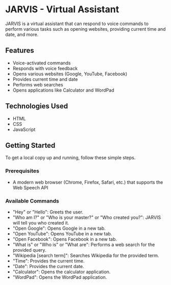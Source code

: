 # JARVIS - Virtual Assistant

JARVIS is a virtual assistant that can respond to voice commands to perform various tasks such as opening websites, providing current time and date, and more.

## Features

- Voice-activated commands
- Responds with voice feedback
- Opens various websites (Google, YouTube, Facebook)
- Provides current time and date
- Performs web searches
- Opens applications like Calculator and WordPad

## Technologies Used

- HTML
- CSS
- JavaScript

## Getting Started

To get a local copy up and running, follow these simple steps.

### Prerequisites

- A modern web browser (Chrome, Firefox, Safari, etc.) that supports the Web Speech API

### Available Commands

- "Hey" or "Hello": Greets the user.
- "Who am I?" or "Who is your master?" or "Who created you?": JARVIS will tell you who created it.
- "Open Google": Opens Google in a new tab.
- "Open YouTube": Opens YouTube in a new tab.
- "Open Facebook": Opens Facebook in a new tab.
- "What is" or "Who is" or "What are": Performs a web search for the provided query.
- "Wikipedia [search term]": Searches Wikipedia for the provided term.
- "Time": Provides the current time.
- "Date": Provides the current date.
- "Calculator": Opens the calculator application.
- "WordPad": Opens the WordPad application.
